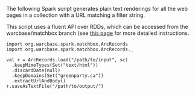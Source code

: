 The following Spark script generates plain text renderings for all the web pages in a collection with a URL matching a filter string. 

This script uses a fluent API over RDDs, which can be accessed from the warcbase/matchbox branch (see [this page](https://github.com/lintool/warcbase/wiki/Building-and-Running-Warcbase-Under-OS-X#spark-integration) for more detailed instructions.

```
import org.warcbase.spark.matchbox.ArcRecords
import org.warcbase.spark.matchbox.ArcRecords._

val r = ArcRecords.load("/path/to/input", sc)
  .keepMimeTypes(Set("text/html"))
  .discardDate(null)
  .keepDomains(Set("greenparty.ca"))
  .extractUrlAndBody()
r.saveAsTextFile("/path/to/output/")
```